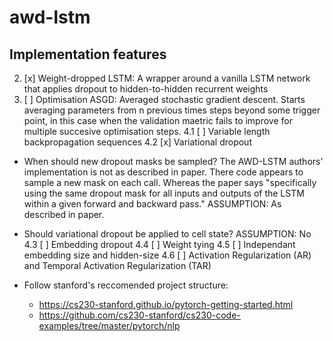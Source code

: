 # awd-lstm

## Implementation features

2. [x] Weight-dropped LSTM: A wrapper around a vanilla LSTM network that applies dropout to hidden-to-hidden recurrent weights
3. [ ] Optimisation ASGD: Averaged stochastic gradient descent. Starts averaging parameters from n previous times steps beyond some trigger point, in this case when the validation maetric fails to improve for multiple succesive optimisation steps.
4.1 [ ] Variable length backpropagation sequences 
4.2 [x] Variational dropout
- When should new dropout masks be sampled? The AWD-LSTM authors' implementation is not as described in paper. There code appears to sample a new mask on each call. Whereas the paper says "specifically using the same dropout mask for all inputs and outputs of the LSTM within a given forward and backward pass." ASSUMPTION: As described in paper.
- Should variational dropout be applied to cell state? ASSUMPTION: No
4.3 [ ] Embedding dropout 
4.4 [ ] Weight tying 
4.5 [ ] Independant embedding size and hidden-size
4.6 [ ] Activation Regularization (AR) and Temporal Activation Regularization (TAR)


- Follow stanford's reccomended project structure: 
  - https://cs230-stanford.github.io/pytorch-getting-started.html
  - https://github.com/cs230-stanford/cs230-code-examples/tree/master/pytorch/nlp
